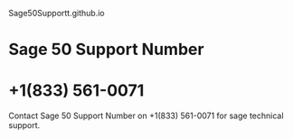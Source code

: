 Sage50Supportt.github.io
# Sage 50 Support Number
# +1(833) 561-0071 

Contact Sage 50 Support Number on +1(833) 561-0071 for sage technical support.
